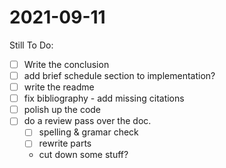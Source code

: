 # 2021-09-11
Still To Do:
- [ ] Write the conclusion
- [ ] add brief schedule section to implementation?
- [ ] write the readme
- [ ] fix bibliography - add missing citations
- [ ] polish up the code
- [ ] do a review pass over the doc.
    - [ ] spelling & gramar check
    - [ ] rewrite parts
    - cut down some stuff?



